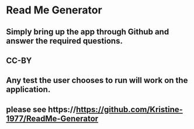 # Read Me Generator
  ## Simply bring up the app through Github and answer the required questions.
  ## CC-BY
  ## Any test the user chooses to run will work on the application.
  ## please see https://https://github.com/Kristine-1977/ReadMe-Generator
